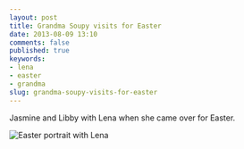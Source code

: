 ```yaml
---
layout: post
title: Grandma Soupy visits for Easter
date: 2013-08-09 13:10
comments: false
published: true
keywords:
- lena
- easter
- grandma
slug: grandma-soupy-visits-for-easter
---
```

Jasmine and Libby with Lena when she came over for Easter.

![Easter portrait with Lena](http://media.eick.us/media/photographs/2013/2013-03-31/Lena-Portrait-2013-03-31-at-10-47-22.jpg)
